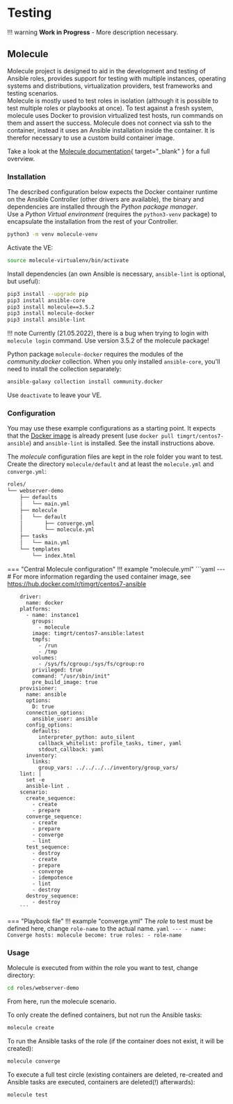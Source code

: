 # Testing


!!! warning
    **Work in Progress** - More description necessary.

## Molecule

Molecule project is designed to aid in the development and testing of Ansible roles, provides support for testing with multiple instances, operating systems and distributions, virtualization providers, test frameworks and testing scenarios.  
Molecule is mostly used to test roles in isolation (although it is possible to test multiple roles or playbooks at once). To test against a fresh system, molecule uses Docker to provision virtualized test hosts, run commands on them and assert the success. Molecule does not connect via ssh to the container, instead it uses an Ansible installation inside the container. It is therefor necessary to use a custom build container image. 

Take a look at the [Molecule documentation](https://molecule.readthedocs.io/en/latest/index.html#){ target="_blank" } for a full overview.

### Installation

The described configuration below expects the Docker container runtime on the Ansible Controller (other drivers are available), the binary and dependencies are installed through the *Python package manager*.  
Use a *Python Virtual environment* (requires the `python3-venv` package) to encapsulate the installation from the rest of your Controller.

```bash
python3 -m venv molecule-venv
```

Activate the VE:

```bash
source molecule-virtualenv/bin/activate
```

Install dependencies (an own Ansible is necessary, `ansible-lint` is optional, but useful):

```bash
pip3 install --upgrade pip
pip3 install ansible-core
pip3 install molecule==3.5.2
pip3 install molecule-docker
pip3 install ansible-lint
```

!!! note
    Currently (21.05.2022), there is a bug when trying to login with `molecule login` command. Use version 3.5.2 of the molecule package!

Python package `molecule-docker` requires the modules of the *community.docker* collection. When you only installed `ansible-core`, you'll need to install the collection separately:

```bash
ansible-galaxy collection install community.docker
```

Use `deactivate` to leave your VE.

### Configuration

You may use these example configurations as a starting point. It expects that the [Docker image](https://hub.docker.com/r/timgrt/centos7-ansible) is already present (use `docker pull timgrt/centos7-ansible`) and `ansible-lint` is installed. See the install instructions above.

The *molecule* configuration files are kept in the role folder you want to test. Create the directory `molecule/default` and at least the `molecule.yml` and `converge.yml`:

```bash hl_lines="5 6 7 8"
roles/
└── webserver-demo
    ├── defaults
    │   └── main.yml
    ├── molecule
    │   └── default
    │       ├── converge.yml
    │       └── molecule.yml
    ├── tasks
    │   └── main.yml
    └── templates
        └── index.html
```

=== "Central Molecule configuration"
    !!! example "molecule.yml"
        ```yaml
        ---
        # For more information regarding the used container image, see https://hub.docker.com/r/timgrt/centos7-ansible

        driver:
          name: docker
        platforms:
          - name: instance1
            groups:
              - molecule
            image: timgrt/centos7-ansible:latest
            tmpfs:
              - /run
              - /tmp
            volumes:
              - /sys/fs/cgroup:/sys/fs/cgroup:ro
            privileged: true
            command: "/usr/sbin/init"
            pre_build_image: true
        provisioner:
          name: ansible
          options:
            D: true
          connection_options:
            ansible_user: ansible
          config_options:
            defaults:
              interpreter_python: auto_silent
              callback_whitelist: profile_tasks, timer, yaml
              stdout_callback: yaml
          inventory:
            links:
              group_vars: ../../../../inventory/group_vars/
        lint: |
          set -e
          ansible-lint .
        scenario:
          create_sequence:
            - create
            - prepare
          converge_sequence:
            - create
            - prepare
            - converge
            - lint
          test_sequence:
            - destroy
            - create
            - prepare
            - converge
            - idempotence
            - lint
            - destroy
          destroy_sequence:
            - destroy
        ```
=== "Playbook file"
    !!! example "converge.yml"
        The *role* to test must be defined here, change `role-name` to the actual name.
        ```yaml
        ---
        - name: Converge
          hosts: molecule
          become: true
          roles:
            - role-name
        ```

### Usage

Molecule is executed from within the role you want to test, change directory:
```bash
cd roles/webserver-demo
```
  
From here, run the molecule scenario.

To only create the defined containers, but not run the Ansible tasks:
```bash
molecule create
```

To run the Ansible tasks of the role (if the container does not exist, it will be created):
```bash
molecule converge
```

To execute a full test circle (existing containers are deleted, re-created and Ansible tasks are executed, containers are deleted(!) afterwards):
```bash
molecule test
```